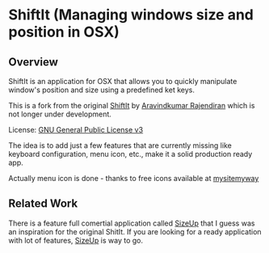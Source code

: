 ShiftIt (Managing windows size and position in OSX)
=======

Overview
--------

ShiftIt is an application for OSX that allows you to quickly manipulate window's position and size using a predefined ket keys.

This is a fork from the original [ShiftIt][1] by [Aravindkumar Rajendiran][2] which is not longer under development.

License: [GNU General Public License v3][3]

The idea is to add just a few features that are currently missing like keyboard configuration, menu icon, etc., make it a solid production ready app.

Actually menu icon is done - thanks to free icons available at [mysitemyway][4]

Related Work
------------

There is a feature full comertial application called [SizeUp][5] that I guess was an inspiration for the original ShitIt. If you are looking for a ready application with lot of features, [SizeUp][6] is way to go.


  [1]: http://code.google.com/p/shiftit/
  [2]: http://ca.linkedin.com/in/aravind88
  [3]: http://www.gnu.org/licenses/gpl.html
  [4]: http://icons.mysitemyway.com/free-clipart-icons/1/stick-shift-vehicle-icon--id/128009/style-id/924/simple-black-square-icons/transport-travel/
  [5]: http://www.irradiatedsoftware.com/sizeup/
  [6]: http://www.irradiatedsoftware.com/sizeup/